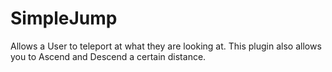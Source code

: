 # SimpleJump
Allows a User to teleport at what they are looking at. This plugin also allows you to Ascend and Descend a certain distance.
